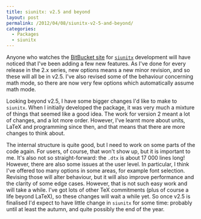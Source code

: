 ```yaml
---
title: siunitx: v2.5 and beyond
layout: post
permalink: /2012/04/08/siunitx-v2-5-and-beyond/
categories:
  - Packages
  - siunitx
---
```

Anyone who watches the [BitBucket site](https://github.com/josephwright/siunitx) for [`siunitx`](https://ctan.org/pkg/siunitx) development will have noticed that I've been adding a few new features. As I've done for every release in the 2.x series, new options means a new minor revision, and so these will all be in v2.5. I've also revised some of the behaviour concerning math mode, so there are now very few options which automatically assume math mode.

Looking beyond v2.5, I have some bigger changes I'd like to make to `siunitx`. When I initially developed the package, it was very much a mixture of things that seemed like a good idea. The work for version 2 meant a lot of changes, and a lot more order. However, I've learnt more about units, LaTeX and programming since then, and that means that there are more changes to think about.

The internal structure is quite good, but I need to work on some parts of the code again. For users, of course, that won't show up, but it is important to me. It's also not so straight-forward: the `.dtx` is about 17 000 lines long! However, there are also some issues at the user level. In particular, I think I've offered too many options in some areas, for example font selection. Revising those will alter behaviour, but it will also improve performance and the clarity of some edge cases. However, that is not such easy work and will take a while. I've got lots of other TeX commitments (plus of course a life beyond LaTeX), so these changes will wait a while yet. So once v2.5 is finalised I'd expect to have little change in `siunitx` for some time: probably until at least the autumn, and quite possibly the end of the year.
